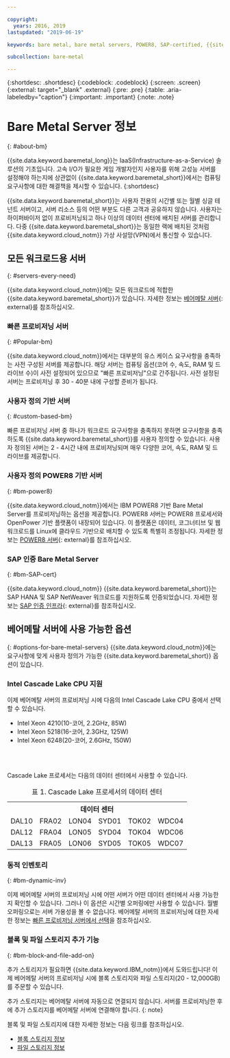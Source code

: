 ```yaml
---

copyright:
  years: 2016, 2019
lastupdated: "2019-06-19"

keywords: bare metal, bare metal servers, POWER8, SAP-certified, {{site.data.keyword.baremetal_long}}, {{site.data.keyword.baremetal_short}}, available bare metal, cascade lake

subcollection: bare-metal

---
```


{:shortdesc: .shortdesc}
{:codeblock: .codeblock}
{:screen: .screen}
{:external: target="_blank" .external}
{:pre: .pre}
{:table: .aria-labeledby="caption"}
{:important: .important}
{:note: .note}

# Bare Metal Server 정보
{: #about-bm}

{{site.data.keyword.baremetal_long}}는 IaaS(Infrastructure-as-a-Service) 솔루션의 기초입니다. 고속 I/O가 필요한 게임 개발자인지 사용자를 위해 고성능 서버를 설정해야 하는지에 상관없이 {{site.data.keyword.baremetal_short}}에서는 컴퓨팅 요구사항에 대한 해결책을 제시할 수 있습니다.
{:shortdesc}

{{site.data.keyword.baremetal_short}}는 사용자 전용의 시간별 또는 월별 싱글 테넌트 서버이고, 서버 리소스 등의 어떤 부분도 다른 고객과 공유하지 않습니다. 사용자는 하이퍼바이저 없이 프로비저닝되고 하나 이상의 데이터 센터에 배치된 서버를 관리합니다. 다중 {{site.data.keyword.baremetal_short}}는 동일한 랙에 배치된 것처럼 {{site.data.keyword.cloud_notm}} 가상 사설망(VPN)에서 통신할 수 있습니다.

## 모든 워크로드용 서버
{: #servers-every-need}

{{site.data.keyword.cloud_notm}}에는 모든 워크로드에 적합한 {{site.data.keyword.baremetal_short}}가 있습니다. 자세한 정보는 [베어메탈 서버](https://www.ibm.com/cloud/bare-metal-servers){: external}를 참조하십시오.

### 빠른 프로비저닝 서버
{: #Popular-bm}

{{site.data.keyword.cloud_notm}}에서는 대부분의 유스 케이스 요구사항을 충족하는 사전 구성된 서버를 제공합니다. 해당 서버는 컴퓨팅 옵션(코어 수, 속도, RAM 및 드라이브 수)이 사전 설정되어 있으므로 "빠른 프로비저닝"으로 간주됩니다. 사전 설정된 서버는 프로비저닝 후 30 - 40분 내에 구성할 준비가 됩니다. 

### 사용자 정의 기반 서버
{: #custom-based-bm}

빠른 프로비저닝 서버 중 하나가 워크로드 요구사항을 충족하지 못하면 요구사항을 충족하도록 {{site.data.keyword.baremetal_short}}를 사용자 정의할 수 있습니다. 사용자 정의된 서버는 2 - 4시간 내에 프로비저닝되며 매우 다양한 코어, 속도, RAM 및 드라이브를 제공합니다. 

### 사용자 정의 POWER8 기반 서버
{: #bm-power8}

{{site.data.keyword.cloud_notm}}에서는 IBM POWER8 기반 Bare Metal Server를 프로비저닝하는 옵션을 제공합니다. POWER8 서버는 POWER8 프로세서와 OpenPower 기반 플랫폼이 내장되어 있습니다. 이 플랫폼은 데이터, 코그너티브 및 웹 워크로드를 Linux에 클라우드 기반으로 배치할 수 있도록 특별히 조정됩니다. 자세한 정보는 [POWER8 서버](https://www.ibm.com/cloud/bare-metal-servers/power){: external}를 참조하십시오.

### SAP 인증 Bare Metal Server
{: #bm-SAP-cert}

{{site.data.keyword.cloud_notm}} {{site.data.keyword.baremetal_short}}는 SAP HANA 및 SAP NetWeaver 워크로드를 지원하도록 인증되었습니다. 자세한 정보는 [SAP 인증 인프라](https://www.ibm.com/cloud/sap/certified-infrastructure){: external}를 참조하십시오.

## 베어메탈 서버에 사용 가능한 옵션 <!--test new section - test as each option goes GA-->
{: #options-for-bare-metal-servers}
{{site.data.keyword.cloud_notm}}에는 요구사항에 맞게 사용자 정의가 가능한 {{site.data.keyword.baremetal_short}} 옵션이 있습니다.

### Intel Cascade Lake CPU 지원
<!--Need to add which servers are also available for SAP once the certification is done-->
이제 베어메탈 서버의 프로비저닝 시에 다음의 Intel Cascade Lake CPU 중에서 선택할 수 있습니다. 

* Intel Xeon 4210(10-코어, 2.2GHz, 85W)
* Intel Xeon 5218(16-코어, 2.3GHz, 125W)
* Intel Xeon 6248(20-코어, 2.6GHz, 150W)
<!--Intel Xeon 8280M (28-Core, 2.7 GHz, 205 W)--><br>

<br>Cascade Lake 프로세서는 다음의 데이터 센터에서 사용할 수 있습니다.

<table style="width:100%">
<CAPTION>표 1. Cascade Lake 프로세서의 데이터 센터</CAPTION>
 <tr>
   
   <th colspan="6">데이터 센터</th>
 </tr>
 <tr>
   <td>DAL10</td>
   <td>FRA02</td>
   <td>LON04</td>
   <td>SYD01</td>
   <td>TOK02</td>
   <td>WDC04</td>
   
</tr>

<tr>
  <td>DAL12</td>
  <td>FRA04</td>
  <td>LON05</td>
  <td>SYD04</td>
  <td>TOK04</td>
  <td>WDC06</td>
  
</tr>

<tr>
  <td>DAL13</td>
  <td>FRA05</td>
  <td>LON06</td>
  <td>SYD05</td>
  <td>TOK05</td>
  <td>WDC07</td>
</tr>
</table>


### 동적 인벤토리
{: #bm-dynamic-inv}

이제 베어메탈 서버의 프로비저닝 시에 어떤 서버가 어떤 데이터 센터에서 사용 가능한지 확인할 수 있습니다. 그러나 이 옵션은 시간별 오퍼링에만 사용할 수 있습니다. 월별 오퍼링으로는 서버 가용성을 볼 수 없습니다. 베어메탈 서버의 프로비저닝에 대한 자세한 정보는 [빠른 프로비저닝 서버에서 선택](/bare-metal?topic=bare-metal-bm-select-popular-servers)을 참조하십시오.

### 블록 및 파일 스토리지 추가 기능
{: #bm-block-and-file-add-on}

추가 스토리지가 필요하면 {{site.data.keyword.IBM_notm}}에서 도와드립니다! 이제 베어메탈 서버의 프로비저닝 시에 블록 스토리지와 파일 스토리지(20 - 12,000GB)를 주문할 수 있습니다. 

추가 스토리지는 베어메탈 서버에 자동으로 연결되지 않습니다. 서버를 프로비저닝한 후에 추가 스토리지를 베어메탈 서버에 연결해야 합니다.
{: note} 

<!--The add-on storage shares the data center that your bare metal server is on.-->

블록 및 파일 스토리지에 대한 자세한 정보는 다음 링크를 참조하십시오.
* [블록 스토리지 정보](/docs/infrastructure/BlockStorage?topic=BlockStorage-About)
* [파일 스토리지 정보](/docs/infrastructure/FileStorage?topic=FileStorage-about)
